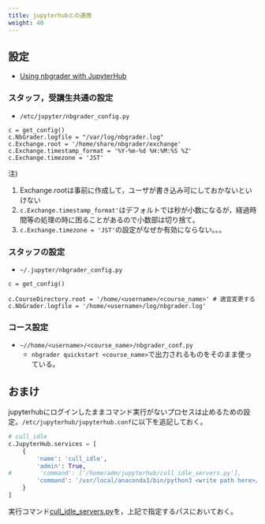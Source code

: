 ```yaml
---
title: jupyterhubとの連携
weight: 40
---
```


## 設定

- [Using nbgrader with JupyterHub](https://nbgrader.readthedocs.io/en/stable/configuration/jupyterhub_config.html)

### スタッフ，受講生共通の設定

- `/etc/jupyter/nbgrader_config.py`

```
c = get_config()
c.NbGrader.logfile = "/var/log/nbgrader.log"
c.Exchange.root = '/home/share/nbgrader/exchange'
c.Exchange.timestamp_format = '%Y-%m-%d %H:%M:%S %Z'
c.Exchange.timezone = 'JST'
```

注)

1. Exchange.rootは事前に作成して，ユーザが書き込み可にしておかないといけない
2. `c.Exchange.timestamp_format'`はデフォルトでは秒が小数になるが，経過時間等の処理の時に困ることがあるので小数部は切り捨て。
3. `c.Exchange.timezone = 'JST'`の設定がなぜか有効にならない。。。

### スタッフの設定

- `~/.jupyter/nbgrader_config.py`

```
c = get_config()

c.CourseDirectory.root = '/home/<username>/<course_name>' # 適宜変更する
c.NbGrader.logfile = '/home/<username>/log/nbgrader.log'
```

### コース設定

- `~//home/<username>/<course_name>/nbgrader_conf.py`
	- `nbgrader quickstart <course_name>`で出力されるものをそのまま使っている。


## おまけ

jupyterhubにログインしたままコマンド実行がないプロセスは止めるための設定。`/etc/jupyterhub/jupyterhub.conf`に以下を追記しておく。

```python
# cull_idle
c.JupyterHub.services = [
    {
        'name': 'cull_idle',
        'admin': True,
#        'command': ['/home/adm/jupyterhub/cull_idle_servers.py'],
        'command': '/usr/local/anaconda3/bin/python3 <write path here>/cull_idle_servers.py --timeout=7200'.split(),
    }
]
```

実行コマンド[cull_idle_servers.py](https://github.com/jupyterhub/jupyterhub/blob/master/examples/cull-idle/cull_idle_servers.py)を，上記で指定するパスにおいておく。
